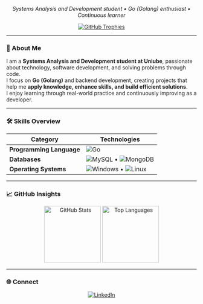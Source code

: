 <p align="center">
  <em>Systems Analysis and Development student • Go (Golang) enthusiast • Continuous learner</em>
</p>

<p align="center">
  <a href="https://github.com/hopbunny">
    <img src="https://github-profile-trophy.vercel.app/?username=hopbunny&theme=dracula&column=4&margin-w=15&margin-h=15" alt="GitHub Trophies"/>
  </a>
</p>

---

### 🚀 About Me
I am a **Systems Analysis and Development student at Uniube**, passionate about technology, software development, and solving problems through code.  
I focus on **Go (Golang)** and backend development, creating projects that help me **apply knowledge, enhance skills, and build efficient solutions**.  
I enjoy learning through real-world practice and continuously improving as a developer.  

---

### 🛠️ Skills Overview
<div align="center">

| Category | Technologies |
|-----------|---------------|
| **Programming Language** | ![Go](https://img.shields.io/badge/Go-00ADD8?style=flat&logo=go&logoColor=white) |
| **Databases** | ![MySQL](https://img.shields.io/badge/MySQL-005C84?style=flat&logo=mysql&logoColor=white) • ![MongoDB](https://img.shields.io/badge/MongoDB-4EA94B?style=flat&logo=mongodb&logoColor=white) |
| **Operating Systems** | ![Windows](https://img.shields.io/badge/Windows-0078D6?style=flat&logo=windows&logoColor=white) • ![Linux](https://img.shields.io/badge/Linux-FCC624?style=flat&logo=linux&logoColor=black) |

</div>

---

### 📈 GitHub Insights
<div align="center">
  <img height="150em" src="https://github-readme-stats.vercel.app/api?username=hopbunny&show_icons=true&theme=dracula&hide_border=true" alt="GitHub Stats"/>
  <img height="150em" src="https://github-readme-stats.vercel.app/api/top-langs/?username=hopbunny&layout=compact&theme=dracula&hide_border=true" alt="Top Languages"/>
</div>

---

### 🌐 Connect
<p align="center">
  <a href="https://www.linkedin.com/in/alisson-luis?utm_source=share&utm_campaign=share_via&utm_content=profile&utm_medium=android_app">
    <img src="https://img.shields.io/badge/LinkedIn-0077B5?style=for-the-badge&logo=linkedin&logoColor=white" alt="LinkedIn"/>
  </a>
</p>
